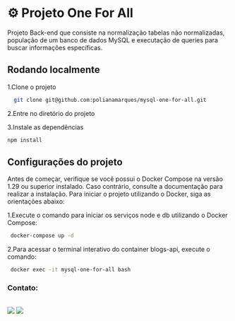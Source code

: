 # :gear: Projeto One For All

Projeto Back-end que consiste na normalização tabelas não normalizadas, população de um banco de dados MySQL e executação de queries para buscar informações específicas. 
##

## Rodando localmente
1.Clone o projeto

```bash
  git clone git@github.com:polianamarques/mysql-one-for-all.git
```

2.Entre no diretório do projeto

3.Instale as dependências

```bash
npm install
```

## Configurações do projeto
Antes de começar, verifique se você possui o Docker Compose na versão 1.29 ou superior instalado. Caso contrário, consulte a documentação para realizar a instalação. Para iniciar o projeto utilizando o Docker, siga as orientações abaixo:

1.Execute o comando para iniciar os serviços node e db utilizando o Docker Compose:
```bash
 docker-compose up -d
```
2.Para acessar o terminal interativo do container blogs-api, execute o comando:
```bash
 docker exec -it mysql-one-for-all bash
```

### Contato: 
<div align=""> <br> <a href = "mailto:contatopolianamarques@gmail.com"><img src="https://img.shields.io/badge/Gmail-D14836?style=for-the-badge&logo=gmail&logoColor=white" target="_blank"></a>
  <a href="https://www.linkedin.com/in/poliana-marques-56b8b118b/" target="_blank"><img src="https://img.shields.io/badge/-LinkedIn-%230077B5?style=for-the-badge&logo=linkedin&logoColor=white" target="_blank"></a> 
</div> 
